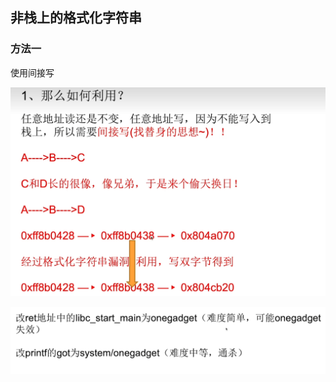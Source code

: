 ## 非栈上的格式化字符串

### 方法一

使用间接写

![image-20241204192747763](./images/image-20241204192747763.png)

![image-20241206174713852](./images/image-20241206174713852.png)